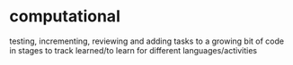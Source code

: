 computational
=============

testing, incrementing, reviewing and adding tasks to a growing bit of code in stages to track learned/to learn for different languages/activities